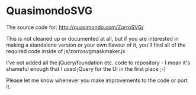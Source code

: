 QuasimondoSVG
============

The source code for: http://quasimondo.com/ZorroSVG/

This is not cleaned up or documented at all, but if you are interested in making a standalone version
or your own flavour of it, you'll find all of the required code inside of js/zorrosvgmaskmaker.js

I've not added all the jQuery/foundation etc. code to repository - I mean it's shameful enough that
I used jQuery for the UI in the first place ;-)

Please let me know whenever you make improvements to the code or port it.

